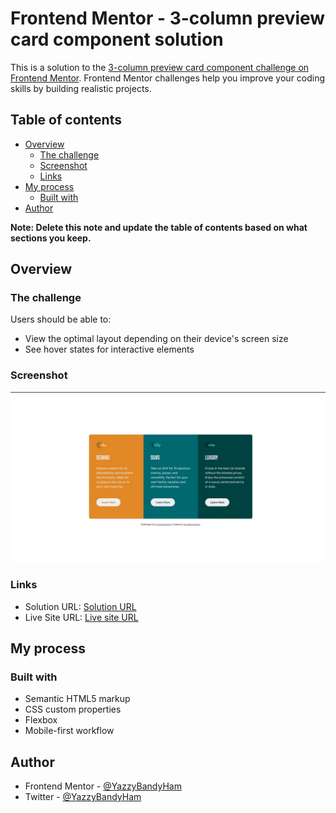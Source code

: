 # Frontend Mentor - 3-column preview card component solution

This is a solution to the [3-column preview card component challenge on Frontend Mentor](https://www.frontendmentor.io/challenges/3column-preview-card-component-pH92eAR2-). Frontend Mentor challenges help you improve your coding skills by building realistic projects. 

## Table of contents

- [Overview](#overview)
  - [The challenge](#the-challenge)
  - [Screenshot](#screenshot)
  - [Links](#links)
- [My process](#my-process)
  - [Built with](#built-with)
- [Author](#author)


**Note: Delete this note and update the table of contents based on what sections you keep.**

## Overview

### The challenge

Users should be able to:

- View the optimal layout depending on their device's screen size
- See hover states for interactive elements

### Screenshot

![](/images/screenshot.JPG)

### Links

- Solution URL: [Solution URL](https://github.com/yazzybandyham/3-column-preview-card-component-main)
- Live Site URL: [Live site URL](https://yazcolumnpreview.netlify.app/)

## My process

### Built with

- Semantic HTML5 markup
- CSS custom properties
- Flexbox
- Mobile-first workflow


## Author
- Frontend Mentor - [@YazzyBandyHam](https://www.frontendmentor.io/profile/yazzybandyham)
- Twitter - [@YazzyBandyHam](https://www.twitter.com/yazzybandyham)

